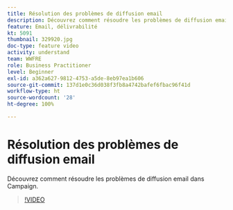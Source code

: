 ```yaml
---
title: Résolution des problèmes de diffusion email
description: Découvrez comment résoudre les problèmes de diffusion email dans Campaign.
feature: Email, délivrabilité
kt: 5091
thumbnail: 329920.jpg
doc-type: feature video
activity: understand
team: WWFRE
role: Business Practitioner
level: Beginner
exl-id: a362a627-9812-4753-a5de-8eb97ea1b606
source-git-commit: 137d1e0c36d038f3fb8a4742bafef6fbac96f41d
workflow-type: ht
source-wordcount: '28'
ht-degree: 100%

---
```


# Résolution des problèmes de diffusion email

Découvrez comment résoudre les problèmes de diffusion email dans Campaign.

>[!VIDEO](https://video.tv.adobe.com/v/329920?quality=12)
